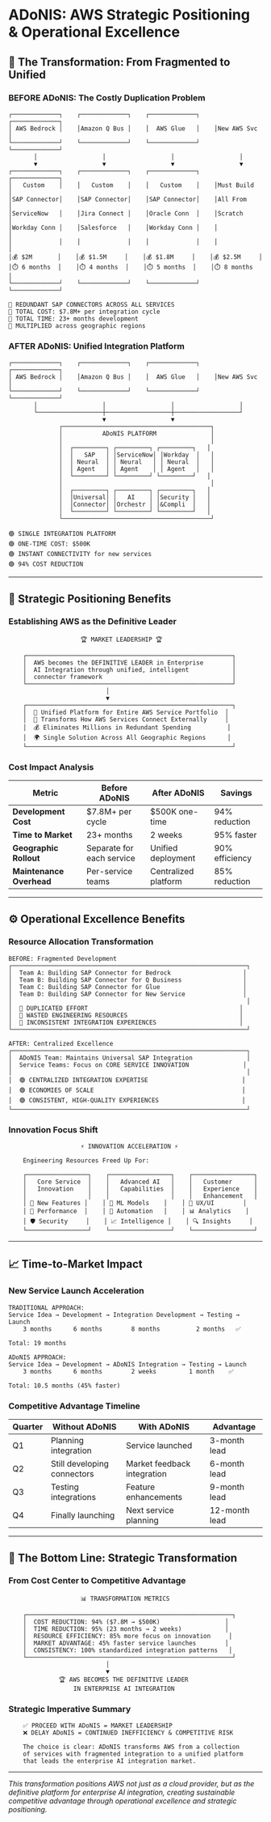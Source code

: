# ADoNIS: AWS Strategic Positioning & Operational Excellence

## 🔄 The Transformation: From Fragmented to Unified

### BEFORE ADoNIS: The Costly Duplication Problem

```
┌─────────────┐    ┌─────────────┐    ┌─────────────┐    ┌─────────────┐
│ AWS Bedrock │    │Amazon Q Bus │    │  AWS Glue   │    │New AWS Svc  │
└─────────────┘    └─────────────┘    └─────────────┘    └─────────────┘
       │                  │                  │                  │
       ▼                  ▼                  ▼                  ▼
┌─────────────┐    ┌─────────────┐    ┌─────────────┐    ┌─────────────┐
│   Custom    │    │   Custom    │    │   Custom    │    │Must Build   │
│SAP Connector│    │SAP Connector│    │SAP Connector│    │All From     │
│ServiceNow   │    │Jira Connect │    │Oracle Conn  │    │Scratch      │
│Workday Conn │    │Salesforce   │    │Workday Conn │    │             │
│             │    │             │    │             │    │             │
│💰 $2M       │    │💰 $1.5M     │    │💰 $1.8M     │    │💰 $2.5M     │
│⏱️ 6 months  │    │⏱️ 4 months  │    │⏱️ 5 months  │    │⏱️ 8 months  │
└─────────────┘    └─────────────┘    └─────────────┘    └─────────────┘

🔴 REDUNDANT SAP CONNECTORS ACROSS ALL SERVICES
🔴 TOTAL COST: $7.8M+ per integration cycle
🔴 TOTAL TIME: 23+ months development
🔴 MULTIPLIED across geographic regions
```

### AFTER ADoNIS: Unified Integration Platform

```
┌─────────────┐    ┌─────────────┐    ┌─────────────┐    ┌─────────────┐
│ AWS Bedrock │    │Amazon Q Bus │    │  AWS Glue   │    │New AWS Svc  │
└─────────────┘    └─────────────┘    └─────────────┘    └─────────────┘
       │                  │                  │                  │
       └──────────────────┼──────────────────┼──────────────────┘
                          ▼                  ▼
              ┌─────────────────────────────────────────┐
              │           ADoNIS PLATFORM               │
              │                                         │
              │  ┌─────────┐ ┌─────────┐ ┌─────────┐   │
              │  │   SAP   │ │ServiceNow│ │Workday  │   │
              │  │ Neural  │ │ Neural   │ │ Neural  │   │
              │  │ Agent   │ │ Agent    │ │ Agent   │   │
              │  └─────────┘ └─────────┘ └─────────┘   │
              │                                         │
              │  ┌─────────┐ ┌─────────┐ ┌─────────┐   │
              │  │Universal│ │   AI    │ │Security │   │
              │  │Connector│ │Orchestr │ │&Compli  │   │
              │  └─────────┘ └─────────┘ └─────────┘   │
              └─────────────────────────────────────────┘

🟢 SINGLE INTEGRATION PLATFORM
🟢 ONE-TIME COST: $500K
🟢 INSTANT CONNECTIVITY for new services
🟢 94% COST REDUCTION
```

---

## 🎯 Strategic Positioning Benefits

### Establishing AWS as the Definitive Leader

```
                    🏆 MARKET LEADERSHIP 🏆
                           
    ┌─────────────────────────────────────────────────────────┐
    │  AWS becomes the DEFINITIVE LEADER in Enterprise        │
    │  AI Integration through unified, intelligent            │
    │  connector framework                                    │
    └─────────────────────────────────────────────────────────┘
                           │
                           ▼
    ┌─────────────────────────────────────────────────────────┐
    │  🔗 Unified Platform for Entire AWS Service Portfolio  │
    │  🚀 Transforms How AWS Services Connect Externally     │
    │  💰 Eliminates Millions in Redundant Spending          │
    │  🌍 Single Solution Across All Geographic Regions      │
    └─────────────────────────────────────────────────────────┘
```

### Cost Impact Analysis

| **Metric** | **Before ADoNIS** | **After ADoNIS** | **Savings** |
|------------|-------------------|------------------|-------------|
| **Development Cost** | $7.8M+ per cycle | $500K one-time | 94% reduction |
| **Time to Market** | 23+ months | 2 weeks | 95% faster |
| **Geographic Rollout** | Separate for each service | Unified deployment | 90% efficiency |
| **Maintenance Overhead** | Per-service teams | Centralized platform | 85% reduction |

---

## ⚙️ Operational Excellence Benefits

### Resource Allocation Transformation

```
BEFORE: Fragmented Development
┌─────────────────────────────────────────────────────────────────┐
│  Team A: Building SAP Connector for Bedrock                    │
│  Team B: Building SAP Connector for Q Business                 │
│  Team C: Building SAP Connector for Glue                       │
│  Team D: Building SAP Connector for New Service                │
│                                                                 │
│  🔴 DUPLICATED EFFORT                                          │
│  🔴 WASTED ENGINEERING RESOURCES                               │
│  🔴 INCONSISTENT INTEGRATION EXPERIENCES                       │
└─────────────────────────────────────────────────────────────────┘

AFTER: Centralized Excellence
┌─────────────────────────────────────────────────────────────────┐
│  ADoNIS Team: Maintains Universal SAP Integration               │
│  Service Teams: Focus on CORE SERVICE INNOVATION               │
│                                                                 │
│  🟢 CENTRALIZED INTEGRATION EXPERTISE                          │
│  🟢 ECONOMIES OF SCALE                                         │
│  🟢 CONSISTENT, HIGH-QUALITY EXPERIENCES                       │
└─────────────────────────────────────────────────────────────────┘
```

### Innovation Focus Shift

```
                    ⚡ INNOVATION ACCELERATION ⚡
                           
    Engineering Resources Freed Up For:
    
    ┌─────────────────┐    ┌─────────────────┐    ┌─────────────────┐
    │   Core Service  │    │   Advanced AI   │    │   Customer      │
    │   Innovation    │    │   Capabilities  │    │   Experience    │
    │                 │    │                 │    │   Enhancement   │
    │ 🚀 New Features │    │ 🧠 ML Models    │    │ 🎯 UX/UI        │
    │ 🔧 Performance  │    │ 🤖 Automation   │    │ 📊 Analytics    │
    │ 🛡️ Security     │    │ 📈 Intelligence │    │ 🔍 Insights     │
    └─────────────────┘    └─────────────────┘    └─────────────────┘
```

---

## 📈 Time-to-Market Impact

### New Service Launch Acceleration

```
TRADITIONAL APPROACH:
Service Idea → Development → Integration Development → Testing → Launch
    3 months      6 months        8 months          2 months   ✅
                                                    
Total: 19 months

ADoNIS APPROACH:
Service Idea → Development → ADoNIS Integration → Testing → Launch
    3 months      6 months        2 weeks         1 month    ✅
                                                    
Total: 10.5 months (45% faster)
```

### Competitive Advantage Timeline

| **Quarter** | **Without ADoNIS** | **With ADoNIS** | **Advantage** |
|-------------|-------------------|-----------------|---------------|
| Q1 | Planning integration | Service launched | 3-month lead |
| Q2 | Still developing connectors | Market feedback integration | 6-month lead |
| Q3 | Testing integrations | Feature enhancements | 9-month lead |
| Q4 | Finally launching | Next service planning | 12-month lead |

---

## 🎯 The Bottom Line: Strategic Transformation

### From Cost Center to Competitive Advantage

```
                    📊 TRANSFORMATION METRICS
                           
    ┌─────────────────────────────────────────────────────────┐
    │  COST REDUCTION: 94% ($7.8M → $500K)                  │
    │  TIME REDUCTION: 95% (23 months → 2 weeks)            │
    │  RESOURCE EFFICIENCY: 85% more focus on innovation     │
    │  MARKET ADVANTAGE: 45% faster service launches        │
    │  CONSISTENCY: 100% standardized integration patterns   │
    └─────────────────────────────────────────────────────────┘
                           │
                           ▼
              🏆 AWS BECOMES THE DEFINITIVE LEADER
                  IN ENTERPRISE AI INTEGRATION
```

### Strategic Imperative Summary

```
    ✅ PROCEED WITH ADoNIS = MARKET LEADERSHIP
    ❌ DELAY ADoNIS = CONTINUED INEFFICIENCY & COMPETITIVE RISK
    
    The choice is clear: ADoNIS transforms AWS from a collection
    of services with fragmented integration to a unified platform
    that leads the enterprise AI integration market.
```

---

*This transformation positions AWS not just as a cloud provider, but as the definitive platform for enterprise AI integration, creating sustainable competitive advantage through operational excellence and strategic positioning.*
